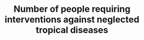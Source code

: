 ---
actual_indicator_available: null
actual_indicator_available_description: null
comments_and_limitations: null
data_non_statistical: true
date_metadata_updated: null
date_of_national_source_publication: null
disaggregation_categories: null
disaggregation_geography: null
goal_meta_link: http://unstats.un.org/sdgs/files/metadata-compilation/Metadata-Goal-3.pdf
goal_meta_link_page: 11
graph: null
graph_status_notes: unk
graph_title: Number of people requiring interventions against neglected tropical diseases
graph_type: null
graph_type_description: CDC program does not have these data.
has_metadata: false
indicator: 3.3.5
indicator_definition: ''
indicator_name: Number of people requiring interventions against neglected tropical
  diseases
indicator_sort_order: 03.03.05
indicator_variable: null
international_and_national_references: null
layout: indicator
method_of_computation: ''
periodicity: null
permalink: /3-3-5/
published: false
rationale_interpretation: ''
reporting_status: notstarted
scheduled_update_by_SDG_team: null
scheduled_update_by_national_source: null
sdg_goal: 3
source_active_1: true
source_agency_staff_email_1: null
source_agency_staff_name_1: null
source_agency_survey_dataset_1: null
source_notes_1: null
source_title_1: null
source_url_1: null
target: By 2030, end the epidemics of AIDS, tuberculosis, malaria and neglected tropical
  diseases and combat hepatitis, water-borne diseases and other communicable diseases.
target_id: '3.3'
time_period: null
title: Number of people requiring interventions against neglected tropical diseases
un_custodial_agency: WHO
un_designated_tier: '1'
unit_of_measure: null
variable_description: null
variable_notes: null
---